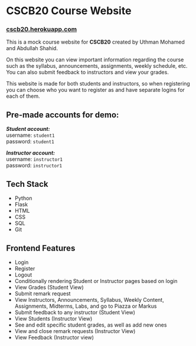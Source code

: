 # CSCB20 Course Website

### [cscb20.herokuapp.com](https://cscb20.herokuapp.com/login)

This is a mock course website for **CSCB20** created by Uthman Mohamed and Abdullah Shahid.

On this website you can view important information regarding the course such as the syllabus, 
announcements, assignments, weekly schedule, etc. You can also submit feedback to instructors
and view your grades.

This website is made for both students and instructors, so when registering you can choose
who you want to register as and have separate logins for each of them.

## Pre-made accounts for demo:

**_Student account:_** <br />
username: `student1` <br /> password: `student1`

_**Instructor account:**_ <br />
username: `instructor1` <br /> password: `instructor1`


## Tech Stack

- Python
- Flask
- HTML
- CSS
- SQL
- Git

## Frontend Features

-	Login
-	Register
-	Logout
-	Conditionally rendering Student or Instructor pages based on login
-	View Grades (Student View)
  - Submit remark request
-	View Instructors, Announcements, Syllabus, Weekly Content, Assignments, Midterms, Labs, and go to Piazza or Markus
-	Submit feedback to any instructor (Student View)
-	View Students (Instructor View)
  -	See and edit specific student grades, as well as add new ones
-	View and close remark requests (Instructor View)
-	View Feedback (Instructor view)
